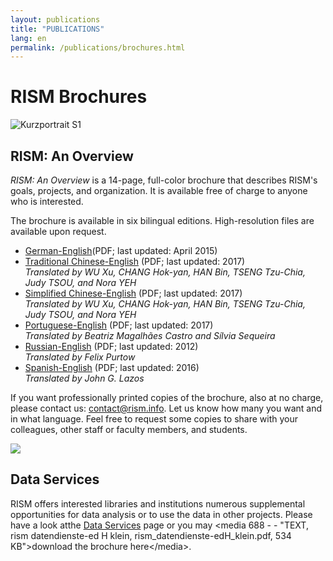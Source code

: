 ```yaml
---
layout: publications
title: "PUBLICATIONS"
lang: en
permalink: /publications/brochures.html
---
```


# RISM Brochures

 ![](/fileadmin/_processed_/csm_KurzportraitS1_bda028b738.jpg "Kurzportrait S1")

## RISM: An Overview

_RISM: An Overview_ is a 14-page, full-color brochure that describes RISM's goals, projects, and organization. It is available free of charge to anyone who is interested.

The brochure is available in six bilingual editions. High-resolution files are available upon request.

- [German-English](/fileadmin/content/community-content/Zentralredaktion/20150410_RISM_Broschuere_NEU-1_FINAL.pdf)(PDF; last updated: April 2015) 
- [Traditional Chinese-English](/fileadmin/content/community-content/Zentralredaktion/RISM_brochure_Traditional_Chinese_2017_compressed.pdf) (PDF; last updated: 2017)  
_Translated by WU Xu, CHANG Hok-yan, HAN Bin, TSENG Tzu-Chia, Judy TSOU, and Nora YEH_   
- [Simplified Chinese-English](/fileadmin/content/community-content/Zentralredaktion/RISM_brochure_Simplified_Chinese_2017_compressed.pdf) (PDF; last updated: 2017)  
_Translated by_ _WU Xu, CHANG Hok-yan, HAN Bin, TSENG Tzu-Chia, Judy TSOU, and Nora YEH_ 
- [Portuguese-English](/fileadmin/content/community-content/Zentralredaktion/RISM_brochure_English_Portuguese_web_version.pdf) (PDF; last updated: 2017)   
_Translated by Beatriz Magalhães Castro and Sílvia Sequeira_  
- [Russian-English](/fileadmin/content/community-content/Zentralredaktion/RISM_Broschuere_English_Russian.pdf) (PDF; last updated: 2012)  
_Translated by Felix Purtow_
- [Spanish-English](/fileadmin/content/community-content/Zentralredaktion/RISM_Broschuere_EN-ESP.pdf) (PDF; last updated: 2016)  
_Translated by John G. Lazos_

If you want professionally printed copies of the brochure, also at no charge, please contact us: [contact@rism.info](mailto:contact@rism.info "Opens window for sending email"). Let us know how many you want and in what language. Feel free to request some copies to share with your colleagues, other staff or faculty members, and students.







[![](/fileadmin/_processed_/csm_Datendienstebroschuere_86b376f1cd.jpg)](/index.php?eID=tx_cms_showpic&file=1516&md5=826885a9c0a173a59c2aa931791add9cb3577de5&parameters%5B0%5D=YTo0OntzOjU6IndpZHRoIjtzOjQwOiJ7JHN0eWxlcy5jb250ZW50LmltZ3RleHQu&parameters%5B1%5D=bGlua1dyYXAud2lkdGh9IjtzOjY6ImhlaWdodCI7czo0MToieyRzdHlsZXMuY29u&parameters%5B2%5D=dGVudC5pbWd0ZXh0LmxpbmtXcmFwLmhlaWdodH0iO3M6NzoiYm9keVRhZyI7czo0&parameters%5B3%5D=MToiPGJvZHkgc3R5bGU9Im1hcmdpbjowOyBiYWNrZ3JvdW5kOiNmZmY7Ij4iO3M6&parameters%5B4%5D=NDoid3JhcCI7czozNzoiPGEgaHJlZj0iamF2YXNjcmlwdDpjbG9zZSgpOyI%2BIHwg&parameters%5B5%5D=PC9hPiI7fQ%3D%3D "Datendienstebroschuere")

## Data Services

RISM offers interested libraries and institutions numerous supplemental opportunities for data analysis or to use the data in other projects. Please have a look atthe [Data Services](/en/community/development/data-services.html) page or you may \<media 688 - - "TEXT, rism datendienste-ed H klein, rism\_datendienste-edH\_klein.pdf, 534 KB"\>download the brochure here\</media\>.